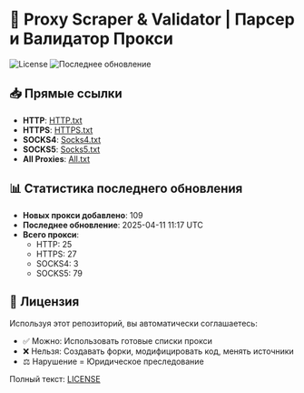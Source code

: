 # 🔄 Proxy Scraper & Validator | Парсер и Валидатор Прокси

![License](https://img.shields.io/badge/License-Custom-red?style=flat-square)
![Последнее обновление](https://img.shields.io/github/last-commit/SublimateTheBerry/FreeProxiesListSTB.svg)

## 📥 Прямые ссылки
- **HTTP**: [HTTP.txt](https://raw.githubusercontent.com/SublimateTheBerry/FreeProxiesListSTB/main/HTTP.txt)
- **HTTPS**: [HTTPS.txt](https://raw.githubusercontent.com/SublimateTheBerry/FreeProxiesListSTB/main/HTTPS.txt)
- **SOCKS4**: [Socks4.txt](https://raw.githubusercontent.com/SublimateTheBerry/FreeProxiesListSTB/main/Socks4.txt)
- **SOCKS5**: [Socks5.txt](https://raw.githubusercontent.com/SublimateTheBerry/FreeProxiesListSTB/main/Socks5.txt)
- **All Proxies**: [All.txt](https://raw.githubusercontent.com/SublimateTheBerry/FreeProxiesListSTB/main/All.txt)

## 📊 Статистика последнего обновления
- **Новых прокси добавлено**: 109
- **Последнее обновление**: 2025-04-11 11:17 UTC
- **Всего прокси**:
  - HTTP: 25
  - HTTPS: 27
  - SOCKS4: 3
  - SOCKS5: 79

## 📜 Лицензия
Используя этот репозиторий, вы автоматически соглашаетесь:
- ✅ Можно: Использовать готовые списки прокси
- ❌ Нельзя: Создавать форки, модифицировать код, менять источники
- ⚖️ Нарушение = Юридическое преследование

Полный текст: [LICENSE](LICENSE_ru.md)
